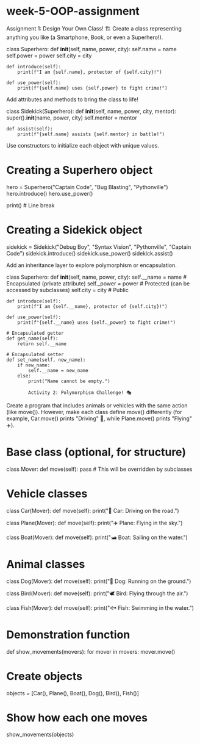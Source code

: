 # week-5-OOP-assignment

Assignment 1: Design Your Own Class! 🏗️
Create a class representing anything you like (a Smartphone, Book, or even a Superhero!).

class Superhero:
    def __init__(self, name, power, city):
        self.name = name
        self.power = power
        self.city = city

    def introduce(self):
        print(f"I am {self.name}, protector of {self.city}!")

    def use_power(self):
        print(f"{self.name} uses {self.power} to fight crime!")

Add attributes and methods to bring the class to life!

class Sidekick(Superhero):
    def __init__(self, name, power, city, mentor):
        super().__init__(name, power, city)
        self.mentor = mentor

    def assist(self):
        print(f"{self.name} assists {self.mentor} in battle!")

Use constructors to initialize each object with unique values.

# Creating a Superhero object
hero = Superhero("Captain Code", "Bug Blasting", "Pythonville")
hero.introduce()
hero.use_power()

print()  # Line break

# Creating a Sidekick object
sidekick = Sidekick("Debug Boy", "Syntax Vision", "Pythonville", "Captain Code")
sidekick.introduce()
sidekick.use_power()
sidekick.assist()

Add an inheritance layer to explore polymorphism or encapsulation.

class Superhero:
    def __init__(self, name, power, city):
        self.__name = name              # Encapsulated (private attribute)
        self._power = power             # Protected (can be accessed by subclasses)
        self.city = city                # Public

    def introduce(self):
        print(f"I am {self.__name}, protector of {self.city}!")

    def use_power(self):
        print(f"{self.__name} uses {self._power} to fight crime!")

    # Encapsulated getter
    def get_name(self):
        return self.__name

    # Encapsulated setter
    def set_name(self, new_name):
        if new_name:
            self.__name = new_name
        else:
            print("Name cannot be empty.")

            Activity 2: Polymorphism Challenge! 🎭

Create a program that includes animals or vehicles with the same action (like move()). However, make each class define move() differently (for example, Car.move() prints "Driving" 🚗, while Plane.move() prints "Flying" ✈️).

# Base class (optional, for structure)
class Mover:
    def move(self):
        pass  # This will be overridden by subclasses

# Vehicle classes
class Car(Mover):
    def move(self):
        print("🚗 Car: Driving on the road.")

class Plane(Mover):
    def move(self):
        print("✈️ Plane: Flying in the sky.")

class Boat(Mover):
    def move(self):
        print("🛥️ Boat: Sailing on the water.")

# Animal classes
class Dog(Mover):
    def move(self):
        print("🐶 Dog: Running on the ground.")

class Bird(Mover):
    def move(self):
        print("🕊️ Bird: Flying through the air.")

class Fish(Mover):
    def move(self):
        print("🐟 Fish: Swimming in the water.")

# Demonstration function
def show_movements(movers):
    for mover in movers:
        mover.move()

# Create objects
objects = [Car(), Plane(), Boat(), Dog(), Bird(), Fish()]

# Show how each one moves
show_movements(objects)

